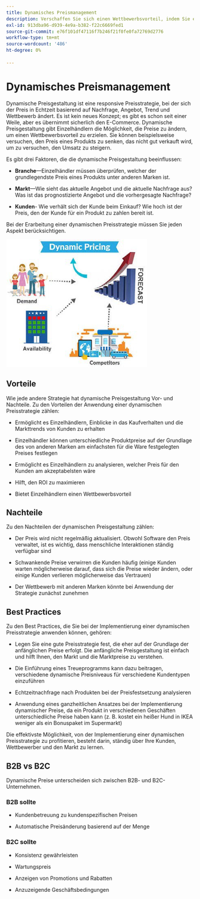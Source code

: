 ```yaml
---
title: Dynamisches Preismanagement
description: Verschaffen Sie sich einen Wettbewerbsvorteil, indem Sie eine Strategie entwickeln, um die Produktpreise dynamisch auf der Grundlage der Marktbedingungen zu ändern.
exl-id: 913dba96-d939-4e9a-b382-f22c6669fed1
source-git-commit: e76f101df47116f7b246f21f0fe0fa72769d2776
workflow-type: tm+mt
source-wordcount: '486'
ht-degree: 0%

---
```


# Dynamisches Preismanagement

Dynamische Preisgestaltung ist eine responsive Preisstrategie, bei der sich der Preis in Echtzeit basierend auf Nachfrage, Angebot, Trend und Wettbewerb ändert. Es ist kein neues Konzept; es gibt es schon seit einer Weile, aber es übernimmt sicherlich den E-Commerce. Dynamische Preisgestaltung gibt Einzelhändlern die Möglichkeit, die Preise zu ändern, um einen Wettbewerbsvorteil zu erzielen. Sie können beispielsweise versuchen, den Preis eines Produkts zu senken, das nicht gut verkauft wird, um zu versuchen, den Umsatz zu steigern.

Es gibt drei Faktoren, die die dynamische Preisgestaltung beeinflussen:

- **Branche**—Einzelhändler müssen überprüfen, welcher der grundlegendste Preis eines Produkts unter anderen Marken ist.

- **Markt**—Wie sieht das aktuelle Angebot und die aktuelle Nachfrage aus? Was ist das prognostizierte Angebot und die vorhergesagte Nachfrage?

- **Kunden**- Wie verhält sich der Kunde beim Einkauf? Wie hoch ist der Preis, den der Kunde für ein Produkt zu zahlen bereit ist.

Bei der Erarbeitung einer dynamischen Preisstrategie müssen Sie jeden Aspekt berücksichtigen.

![Dynamisches Preisdiagramm](../../assets/playbooks/dynamic-pricing-diagram.png)

## Vorteile

Wie jede andere Strategie hat dynamische Preisgestaltung Vor- und Nachteile. Zu den Vorteilen der Anwendung einer dynamischen Preisstrategie zählen:

- Ermöglicht es Einzelhändlern, Einblicke in das Kaufverhalten und die Markttrends von Kunden zu erhalten

- Einzelhändler können unterschiedliche Produktpreise auf der Grundlage des von anderen Marken am einfachsten für die Ware festgelegten Preises festlegen

- Ermöglicht es Einzelhändlern zu analysieren, welcher Preis für den Kunden am akzeptabelsten wäre

- Hilft, den ROI zu maximieren

- Bietet Einzelhändlern einen Wettbewerbsvorteil

## Nachteile

Zu den Nachteilen der dynamischen Preisgestaltung zählen:

- Der Preis wird nicht regelmäßig aktualisiert. Obwohl Software den Preis verwaltet, ist es wichtig, dass menschliche Interaktionen ständig verfügbar sind

- Schwankende Preise verwirren die Kunden häufig (einige Kunden warten möglicherweise darauf, dass sich die Preise wieder ändern, oder einige Kunden verlieren möglicherweise das Vertrauen)

- Der Wettbewerb mit anderen Marken könnte bei Anwendung der Strategie zunächst zunehmen

## Best Practices

Zu den Best Practices, die Sie bei der Implementierung einer dynamischen Preisstrategie anwenden können, gehören:

- Legen Sie eine gute Preisstrategie fest, die eher auf der Grundlage der anfänglichen Preise erfolgt. Die anfängliche Preisgestaltung ist einfach und hilft Ihnen, den Markt und die Marktpreise zu verstehen.

- Die Einführung eines Treueprogramms kann dazu beitragen, verschiedene dynamische Preisniveaus für verschiedene Kundentypen einzuführen

- Echtzeitnachfrage nach Produkten bei der Preisfestsetzung analysieren

- Anwendung eines ganzheitlichen Ansatzes bei der Implementierung dynamischer Preise, da ein Produkt in verschiedenen Geschäften unterschiedliche Preise haben kann (z. B. kostet ein heißer Hund in IKEA weniger als ein Bonuspaket im Supermarkt)

Die effektivste Möglichkeit, von der Implementierung einer dynamischen Preisstrategie zu profitieren, besteht darin, ständig über Ihre Kunden, Wettbewerber und den Markt zu lernen.

## B2B vs B2C

Dynamische Preise unterscheiden sich zwischen B2B- und B2C-Unternehmen.

### B2B sollte

- Kundenbetreuung zu kundenspezifischen Preisen

- Automatische Preisänderung basierend auf der Menge

### B2C sollte

- Konsistenz gewährleisten

- Wartungspreis

- Anzeigen von Promotions und Rabatten

- Anzuzeigende Geschäftsbedingungen

